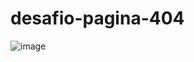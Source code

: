 # desafio-pagina-404

![image](https://github.com/ivsonp/desafio-pagina-404/assets/151571037/41ddd3a1-4534-418a-ab30-5350142a5a32)
